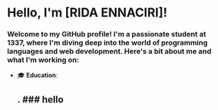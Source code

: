 # Hello, I'm [RIDA ENNACIRI]!

### Welcome to my GitHub profile! I'm a passionate student at 1337, where I'm diving deep into the world of programming languages and web development. Here's a bit about me and what I'm working on:

- 🎓 **Education**: 
  ## . ### hello
